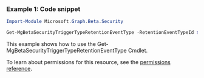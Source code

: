 ### Example 1: Code snippet

```powershellImport-Module Microsoft.Graph.Beta.Security

Get-MgBetaSecurityTriggerTypeRetentionEventType -RetentionEventTypeId $retentionEventTypeId
```
This example shows how to use the Get-MgBetaSecurityTriggerTypeRetentionEventType Cmdlet.
To learn about permissions for this resource, see the [permissions reference](/graph/permissions-reference).


